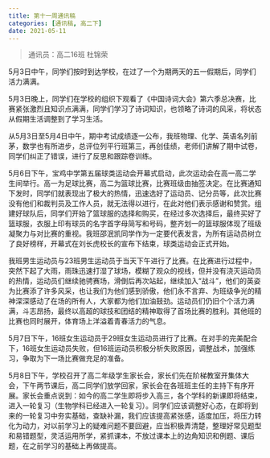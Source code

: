 ```yaml
---
title: 第十一周通讯稿
categories: [通讯稿, 高二下]
date: 2021-05-11
---
```


> 通讯员：高二16班 杜锦荣

5月3日中午，同学们按时到达学校，在过了一个为期两天的五一假期后，同学们活力满满。

5月3日晚上，同学们在学校的组织下观看了《中国诗词大会》第六季总决赛，比赛紧张激烈且知识点满满，同学们学习了诗词知识，也领略了诗词的风采，将状态从假期生活调整到了学习生活。

从5月3日至5月4日中午，期中考试成绩逐一公布，我班物理、化学、英语名列前茅，数学也有所进步，总评位列平行班第三，再创佳绩，老师们讲解了期中试卷，同学们纠正了错误，进行了反思和跟踪卷训练。

5月6日下午，宝鸡中学第五届球类运动会开幕式启动，此次运动会在高一高二学生间举行。高一为足球比赛，高二为篮球比赛，比赛班级由抽签决定。在比赛通知下发时，同学们就表现出了极大的热情，迅速选好了运动员、记分员等，此次比赛没有他们和裁判员及工作人员，就无法得以进行，在此对他们表示感谢和赞赏。组建好球队后，同学们开始了篮球服的选择和购买，在经过多次选择后，最终买好了篮球服，衣服上印有球员的名字首字母简写和号码，整齐划一的篮球服体现了班级凝聚力与对比赛的重视。我班邵泯凯同学作为一定要代表发言，为所有运动员树立了良好榜样，开幕式在刘长虎校长的宣布下结束，球类运动会正式开始。

我班男生运动员与23班男生运动员于当天下午进行了比赛。在比赛进行过程中，突然下起了大雨，雨珠迅速打湿了球场，模糊了观众的视线，但并没有浇灭运动员的热情，运动员们继续驰骋赛场，滑倒后再次站起，继续加入“战斗”，他们的英姿为比赛添了许多风采，也让我们为他们感到骄傲，他们永不言弃、为班级争光的精神深深感动了在场的所有人，大家都为他们加油鼓劲。运动员们仍旧个个活力满满，斗志昂扬，最终以高超的球技和团结的精神取得了首场比赛的胜利。其他班的比赛也同时展开，体育场上洋溢着青春活力的气息。

5月7日下午，16班女生运动员于29班女生运动员进行了比赛。在对手的完美配合下，16班女生运动员失败，但16班运动员积极分析失败原因，调整战术，加强练习，争取为下一场比赛做充足的准备。

5月8日下午，学校召开了高二年级学生家长会，家长们先在阶梯教室开集体大会，下午两节课后，高二同学们放学回家，家长会在各班班主任的主持下有序开展。家长会重点说到：如今的高二学生即将步入高三，各个学科的新课即将结束，进入一轮复习（生物学科已经进入一轮复习）。同学们应该调整好心态，在即将到来的一轮复习中夯实基础，查缺补漏，我们应该提高紧张感，适度加压，将压力转化为动力，对以前学习上的疑难问题不要回避，应当积极弄清楚，整理好常见题型和易错题型，灵活运用所学，紧抓课本，不放过课本上的边角知识和例题、课后题，在之前学习的基础上再做提高。
